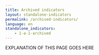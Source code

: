```yaml
---
title: Archived indicators
layout: standalone-indicators
permalink: /archived-indicators/
language: en
standalone_indicators:
    - 1-a-1-archived
---
```


EXPLANATION OF THIS PAGE GOES HERE
